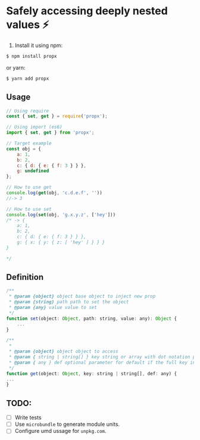 # Safely accessing deeply nested values ⚡️

1. Install it using npm:

```bash
$ npm install propx 
```

 or yarn:
```bash
$ yarn add propx 
```

## Usage

```javascript
// Using require
const { set, get } = require('propx');

// Using import (es6)
import { set, get } from 'propx';

// Target example
const obj = {
    a: 1,
    b: 2,
    c: { d: { e: { f: 3 } } },
    g: undefined
};

// How to use get
console.log(get(obj, 'c.d.e.f', ''))
//-> 3

// How to use set
console.log(set(obj, 'g.x.y.z', ['hey']))
/* -> {
    a: 1,
    b: 2,
    c: { d: { e: { f: 3 } } },
    g: { x: { y: { z: [ 'hey' ] } } }
}

*/
```

## Definition

```javascript
/**
 * @param {object} object base object to inject new prop
 * @param {string} path path to set the object
 * @param {any} value value to set
 */
function set(object: Object, path: string, value: any): Object {
    ...
}

/**
 *
 * @param {object} object object to access
 * @param { string | string[] } key string or array with dot notation path
 * @param { any } def optional parameter for default if the full key in path is missing
 */
function get(object: Object, key: string | string[], def: any) {
...
}

```

## TODO:
- [ ] Write tests
- [ ] Use `microbundle` to generate module units.
- [ ] Configure umd ussage for `unpkg.com`.
